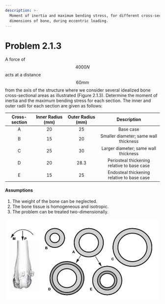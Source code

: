 ```yaml
---
description: >-
  Moment of inertia and maximum bending stress, for different cross-sectional
  dimensions of bone, during eccentric loading.
---
```


# Problem 2.1.3

A force of $$4000 N$$ acts at a distance $$60 mm$$ from the axis of the structure where we consider several idealized bone cross-sectional areas as illustrated (Figure 2.1.3). Determine the moment of inertia and the maximum bending stress for each section. The inner and outer radii for each section are given as follows:&#x20;

| Cross-section | Inner Radius (mm) | Outer Radius (mm) |                 Description                 |
| :-----------: | :---------------: | :---------------: | :-----------------------------------------: |
|       A       |         20        |         25        |                  Base case                  |
|       B       |         15        |         20        |    Smaller diameter; same wall thickness    |
|       C       |         25        |         30        |     Larger diameter; same wall thickness    |
|       D       |         20        |        28.3       | Periosteal thickening relative to base case |
|       E       |         15        |         25        |  Endosteal thickening relative to base case |

#### Assumptions

1. The weight of the bone can be neglected.&#x20;
2. The bone tissue is homogeneous and isotropic.&#x20;
3. The problem can be treated two-dimensionally.

![Figure 2.1.3: A mouse femur with idealized cross-sectional areas subjected to a pure bending moment. Sections A, B and C have the same wall thicknesses, and sections D and E have periosteal and endosteal bone adaptation relative to section A.](<../../.gitbook/assets/example 2.1.3.JPG>)
